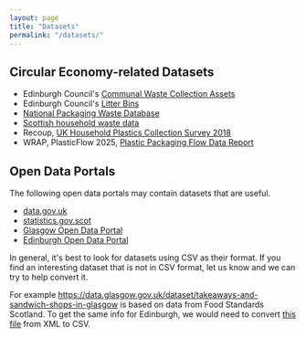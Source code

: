 ```yaml
---
layout: page
title: "Datasets"
permalink: "/datasets/"
---
```


## Circular Economy-related Datasets

* Edinburgh Council's [Communal Waste Collection Assets](https://data.edinburghopendata.info/dataset/communal-waste-collection-assets)
* Edinburgh Council's [Litter Bins](https://data.edinburghopendata.info/dataset/litter-bins0515v)
* [National Packaging Waste Database](https://npwd.environment-agency.gov.uk/Public/PublicReports.aspx)
* [Scottish household waste data](https://www.sepa.org.uk/environment/waste/waste-data/waste-data-reporting/household-waste-data/)
* Recoup, [UK Household Plastics Collection Survey 2018](http://www.recoup.org/p/324/uk-household-plastics-collection-survey-2018)
* WRAP, PlasticFlow 2025, [Plastic Packaging Flow Data Report](http://www.wrap.org.uk/content/plasticflow-2025-plastic-packaging-flow-data-report)
 

## Open Data Portals

The following open data portals may contain datasets that are useful.

* [data.gov.uk](https://data.gov.uk/data/search)
* [statistics.gov.scot](http://statistics.gov.scot)
* [Glasgow Open Data Portal](https://data.glasgow.gov.uk/dataset)
* [Edinburgh Open Data Portal](http://data.edinburghopendata.info/dataset)

In general, it's best to look for datasets using CSV as their format. If you find an interesting dataset that is not in CSV format, let us know and we can try to help convert it.

For example <https://data.glasgow.gov.uk/dataset/takeaways-and-sandwich-shops-in-glasgow> is based on data from Food Standards Scotland. To get the same info for Edinburgh, we would need to convert [this file](http://ratings.food.gov.uk/OpenDataFiles/FHRS773en-GB.xml) from XML to CSV.



